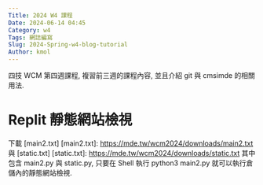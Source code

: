 ```yaml
---
Title: 2024 W4 課程
Date: 2024-06-14 04:45
Category: w4
Tags: 網誌編寫
Slug: 2024-Spring-w4-blog-tutorial
Author: kmol
---
```


四技 WCM 第四週課程, 複習前三週的課程內容, 並且介紹 git 與 cmsimde 的相關用法.

<!-- PELICAN_END_SUMMARY -->

# Replit 靜態網站檢視
下載 [main2.txt] 
[main2.txt]: https://mde.tw/wcm2024/downloads/main2.txt
與 [static.txt]
[static.txt]: https://mde.tw/wcm2024/downloads/static.txt
其中包含 main2.py 與 static.py, 只要在 Shell 執行 python3 main2.py 就可以執行倉儲內的靜態網站檢視.